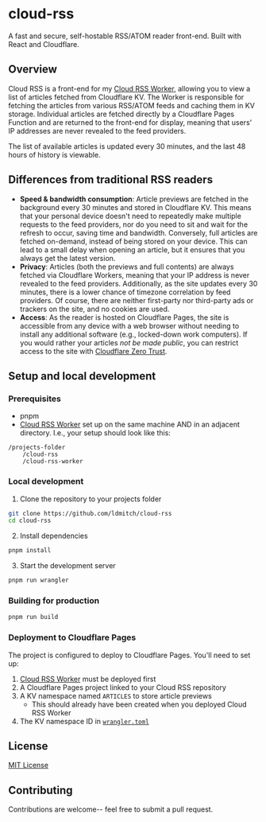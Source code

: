 # cloud-rss

A fast and secure, self-hostable RSS/ATOM reader front-end. Built with React and Cloudflare.

## Overview

Cloud RSS is a front-end for my [Cloud RSS Worker](https://github.com/ldmitch/cloud-rss-worker), allowing you to view a list of articles fetched from Cloudflare KV. The Worker is responsible for fetching the articles from various RSS/ATOM feeds and caching them in KV storage. Individual articles are fetched directly by a Cloudflare Pages Function and are returned to the front-end for display, meaning that users' IP addresses are never revealed to the feed providers.

The list of available articles is updated every 30 minutes, and the last 48 hours of history is viewable.

## Differences from traditional RSS readers

- **Speed & bandwidth consumption**: Article previews are fetched in the background every 30 minutes and stored in Cloudflare KV. This means that your personal device doesn't need to repeatedly make multiple requests to the feed providers, nor do you need to sit and wait for the refresh to occur, saving time and bandwidth. Conversely, full articles are fetched on-demand, instead of being stored on your device. This can lead to a small delay when opening an article, but it ensures that you always get the latest version.
- **Privacy**: Articles (both the previews and full contents) are always fetched via Cloudflare Workers, meaning that your IP address is never revealed to the feed providers. Additionally, as the site updates every 30 minutes, there is a lower chance of timezone correlation by feed providers. Of course, there are neither first-party nor third-party ads or trackers on the site, and no cookies are used.
- **Access**: As the reader is hosted on Cloudflare Pages, the site is accessible from any device with a web browser without needing to install any additional software (e.g., locked-down work computers). If you would rather your articles *not be made public*, you can restrict access to the site with [Cloudflare Zero Trust](https://developers.cloudflare.com/cloudflare-one/applications/configure-apps/self-hosted-public-app/).

## Setup and local development

### Prerequisites

- pnpm
- [Cloud RSS Worker](https://github.com/ldmitch/cloud-rss-worker) set up on the same machine AND in an adjacent directory. I.e., your setup should look like this:
```
/projects-folder
	/cloud-rss
	/cloud-rss-worker
```

### Local development

1. Clone the repository to your projects folder
```bash
git clone https://github.com/ldmitch/cloud-rss
cd cloud-rss
```

2. Install dependencies
```bash
pnpm install
```

3. Start the development server
```bash
pnpm run wrangler
```

### Building for production

```bash
pnpm run build
```

### Deployment to Cloudflare Pages

The project is configured to deploy to Cloudflare Pages. You'll need to set up:

1. [Cloud RSS Worker](https://github.com/ldmitch/cloud-rss-worker) must be deployed first
2. A Cloudflare Pages project linked to your Cloud RSS repository
3. A KV namespace named `ARTICLES` to store article previews
	- This should already have been created when you deployed Cloud RSS Worker
4. The KV namespace ID in [`wrangler.toml`](./wrangler.toml)

## License

[MIT License](./LICENSE.md)

## Contributing

Contributions are welcome-- feel free to submit a pull request.
